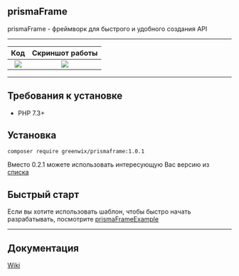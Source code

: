 ## prismaFrame

prismaFrame - фреймворк для быстрого и удобного создания API

---

Код             |  Скриншот работы
:-------------------------:|:-------------------------:
![](https://sun9-22.userapi.com/9F1_r7ORKdE_C48dhdS1kXaaD-K6eoLTYqvD3w/lrJBP7xb60M.jpg)  |  ![](https://sun9-43.userapi.com/IU3iUs8b1s2eNKdBD6MTgjI28ILlyZjF6uAhjw/IAYLWUdvZag.jpg)

---

## Требования к установке
+ PHP 7.3+

## Установка

```shell script
composer require greenwix/prismaframe:1.0.1
```

Вместо 0.2.1 можете использовать интересующую Вас версию из [списка](https://github.com/GreenWix/prismaFrame/releases)

## Быстрый старт

Если вы хотите использовать шаблон, чтобы быстро начать разрабатывать, посмотрите [prismaFrameExample](https://github.com/GreenWix/prismaFrameExample)

---

## Документация

[Wiki](https://github.com/GreenWix/prismaFrame/wiki)